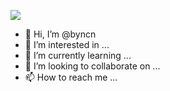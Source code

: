 ![](https://github-readme-stats.vercel.app/api?username=byncn)
- 👋 Hi, I’m @byncn
- 👀 I’m interested in ...
- 🌱 I’m currently learning ...
- 💞️ I’m looking to collaborate on ...
- 📫 How to reach me ...

<!---
byncn/byncn is a ✨ special ✨ repository because its `README.md` (this file) appears on your GitHub profile.
You can click the Preview link to take a look at your changes.
--->
